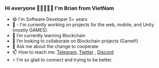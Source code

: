 ### Hi everyone 👋👋👋👋👋 I'm Brian from VietNam

<!--
**bienpx224/bienpx224** is a ✨ _special_ ✨ repository because its `README.md` (this file) appears on your GitHub profile.

-->

- 😄 I'm Software Developer 5+ years 
- 🔭 - I'm currently working on projects for the web, mobile, and Unity (mostly GAMES). 
- 🌱 I’m currently learning Blockchain
- 👯 I’m looking to collaborate on Blockchain projects (Gamefi)
- 💬 Ask me about the change to cooperate
- 📫 How to reach me: [Telegram](https://telegram.me/bienpx224),  [Twitter](https://twitter.com/BienPham_BK) , [Discord](https://discord.com/users/8746)
- ⚡ I'm so glad to connect and trying to be better. 
